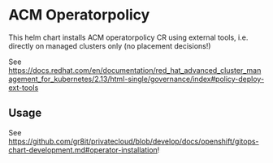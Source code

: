 # ACM Operatorpolicy

This helm chart installs ACM operatorpolicy CR using external tools, i.e. directly on managed clusters only (no placement decisions!)

See <https://docs.redhat.com/en/documentation/red_hat_advanced_cluster_management_for_kubernetes/2.13/html-single/governance/index#policy-deploy-ext-tools>

## Usage

See <https://github.com/gr8it/privatecloud/blob/develop/docs/openshift/gitops-chart-development.md#operator-installation>!
